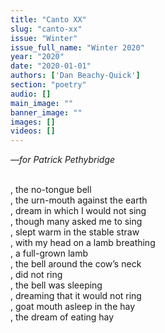 ```yaml
---
title: "Canto XX"
slug: "canto-xx"
issue: "Winter"
issue_full_name: "Winter 2020"
year: "2020"
date: "2020-01-01"
authors: ['Dan Beachy-Quick']
section: "poetry"
audio: []
main_image: ""
banner_image: ""
images: []
videos: []
---
```

*—for Patrick Pethybridge*  
<br>

, the no-tongue bell  
, the urn-mouth against the earth  
, dream in which I would not sing  
, though many asked me to sing  
, slept warm in the stable straw  
, with my head on a lamb breathing  
, a full-grown lamb  
, the bell around the cow’s neck  
, did not ring  
, the bell was sleeping  
, dreaming that it would not ring  
, goat mouth asleep in the hay  
, the dream of eating hay  

